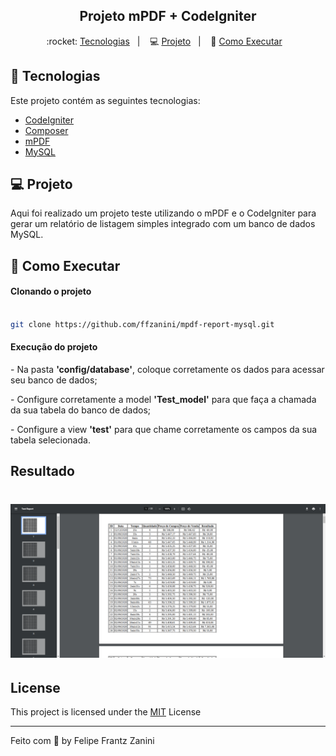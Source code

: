 <h2 align="center">
  Projeto mPDF + CodeIgniter
</h2>

<p align="center">
  :rocket: <a href="#rocket-tecnologias">Tecnologias</a>&nbsp;&nbsp;&nbsp;|&nbsp;&nbsp;&nbsp;
  💻 <a href="#-projeto">Projeto</a>&nbsp;&nbsp;&nbsp;|&nbsp;&nbsp;&nbsp;
  🔖 <a href="#-como-executar">Como Executar</a>&nbsp;&nbsp;&nbsp;
</p>

## :rocket: Tecnologias

Este projeto contém as seguintes tecnologias:

- [CodeIgniter](https://codeigniter.com/)
- [Composer](https://getcomposer.org/)
- [mPDF](https://mpdf.github.io/)
- [MySQL](https://www.mysql.com/)

## 💻 Projeto

Aqui foi realizado um projeto teste utilizando o mPDF e o CodeIgniter para gerar um relatório de listagem simples integrado com um banco de dados MySQL.

## 🔖 Como Executar

#### Clonando o projeto
```sh

git clone https://github.com/ffzanini/mpdf-report-mysql.git

```
#### Execução do projeto
<p>- Na pasta <b>'config/database'</b>, coloque corretamente os dados para acessar seu banco de dados;</p>
<p>- Configure corretamente a model <b>'Test_model'</b> para que faça a chamada da sua tabela do banco de dados;</p>
<p>- Configure a view <b>'test'</b> para que chame corretamente os campos da sua tabela selecionada.</p>

## Resultado
<h1 align="center">
    <img alt="results" src="assets/img/resultado.png" width="850px" height="auto" />
</h1>

## License
<p align="justify">
This project is licensed under the <a href="https://github.com/ffzanini/mpdf-report-mysql/blob/master/LICENSE">MIT<a/> License
</p>
    
---

Feito com 💙 by Felipe Frantz Zanini
